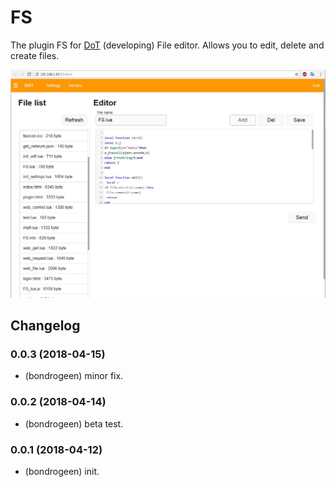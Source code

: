 # FS
 
The plugin FS for [DoT](https://github.com/bondrogeen/DoT) (developing) 
File editor.
Allows you to edit, delete and create files.

![Screen](doc/Screenshot1.jpg)

## Changelog

### 0.0.3 (2018-04-15)
* (bondrogeen) minor fix.
### 0.0.2 (2018-04-14)
* (bondrogeen) beta test.
### 0.0.1 (2018-04-12)
* (bondrogeen) init.



